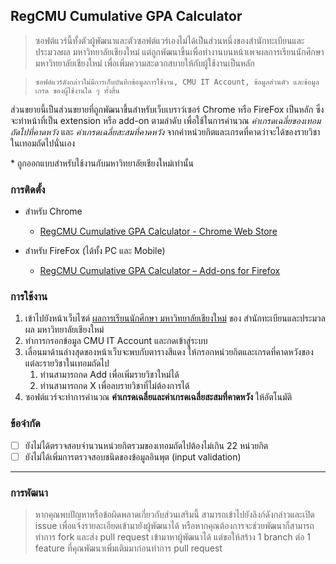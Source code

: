 ## RegCMU Cumulative GPA Calculator
>ซอฟต์แวร์นี้ทั้งตัวผู้พัฒนาและตัวซอฟต์แวร์เองไม่ได้เป็นส่วนหนึ่งของสำนักทะเบียนและประมวลผล มหาวิทยาลัยเชียงใหม่ แต่ถูกพัฒนาขึ้นเพื่อทำงานบนหน้าเพจผลการเรียนนักศึกษา มหาวิทยาลัยเชียงใหม่ เพื่อเพิ่มความสะดวกสบายให้กับผู้ใช้งานเป็นหลัก

>```ซอฟต์แวร์ดังกล่าวไม่มีการเก็บบันทึกข้อมูลการใช้งาน, CMU IT Account, ข้อมูลส่วนตัว และข้อมูลเกรด ของผู้ใช้งานใด ๆ ทั้งสิ้น```

ส่วนขยายนี้เป็นส่วนขยายที่ถูกพัฒนาขึ้นสำหรับเว็บเบราว์เซอร์ Chrome หรือ FireFox เป็นหลัก ซึ่งจะทำหน้าที่เป็น extension หรือ add-on ตามลำดับ เพื่อใช้ในการคำนวณ *ค่าเกรดเฉลี่ยของเทอมถัดไปที่คาดหวัง* และ *ค่าเกรดเฉลี่ยสะสมที่คาดหวัง* จากค่าหน่วยกิตและเกรดที่คาดว่าจะได้ของรายวิชาในเทอมถัดไปนั่นเอง

\* ถูกออกแบบสำหรับใช้งานกับมหาวิทยาลัยเชียงใหม่เท่านั้น

### การติดตั้ง
+ สำหรับ Chrome
  - [RegCMU Cumulative GPA Calculator - Chrome Web Store](https://chrome.google.com/webstore/detail/regcmu-cumulative-gpa-cal/acneommdmgbcnangkfjdjcmnelkopgdi)

+ สำหรับ FireFox (ได้ทั้ง PC และ Mobile)
  - [RegCMU Cumulative GPA Calculator – Add-ons for Firefox](https://addons.mozilla.org/en-US/firefox/addon/cmu-cgpa-calculator/)

### การใช้งาน
1. เข้าไปยังหน้าเว็บไซต์ [ผลการเรียนนักศึกษา มหาวิทยาลัยเชียงใหม่](https://www3.reg.cmu.ac.th/transcript/) ของ สำนักทะเบียนและประมวลผล มหาวิทยาลัยเชียงใหม่
2. ทำการกรอกข้อมูล CMU IT Account และกดเข้าสู่ระบบ
3. เลื่อนมาด้านล่างสุดของหน้าเว็บจะพบกับตารางสีแดง ให้กรอกหน่วยกิตและเกรดที่คาดหวังของแต่ละรายวิชาในเทอมถัดไป
    1. ท่านสามารถกด Add เพื่อเพิ่มรายวิชาใหม่ได้
    2. ท่านสามารถกด X เพื่อลบรายวิชาที่ไม่ต้องการได้
4. ซอฟต์แวร์จะทำการคำนวณ <b>ค่าเกรดเฉลี่ยและค่าเกรดเฉลี่ยสะสมที่คาดหวัง</b> ให้อัตโนมัติ

### ข้อจำกัด
- [ ] ยังไม่ได้ตรวจสอบจำนวนหน่วยกิตรวมของเทอมถัดไปต้องไม่เกิน 22 หน่วยกิต
- [ ] ยังไม่ได้เพิ่มการตรวจสอบชนิดของข้อมูลอินพุต (input validation)

---
### การพัฒนา
> หากคุณพบปัญหาหรือข้อผิดพลาดเกี่ยวกับส่วนเสริมนี้ สามารถเข้าไปยังลิงก์ดังกล่าวและเปิด issue เพื่อแจ้งรายละเอียดเข้ามายังผู้พัฒนาได้ หรือหากคุณต้องการจะช่วยพัฒนาก็สามารถทำการ fork และส่ง pull request เข้ามาหาผู้พัฒนาได้ แต่ขอให้สร้าง 1 branch ต่อ 1 feature ที่คุณพัฒนาเพิ่มเติมมาก่อนทำการ pull request
